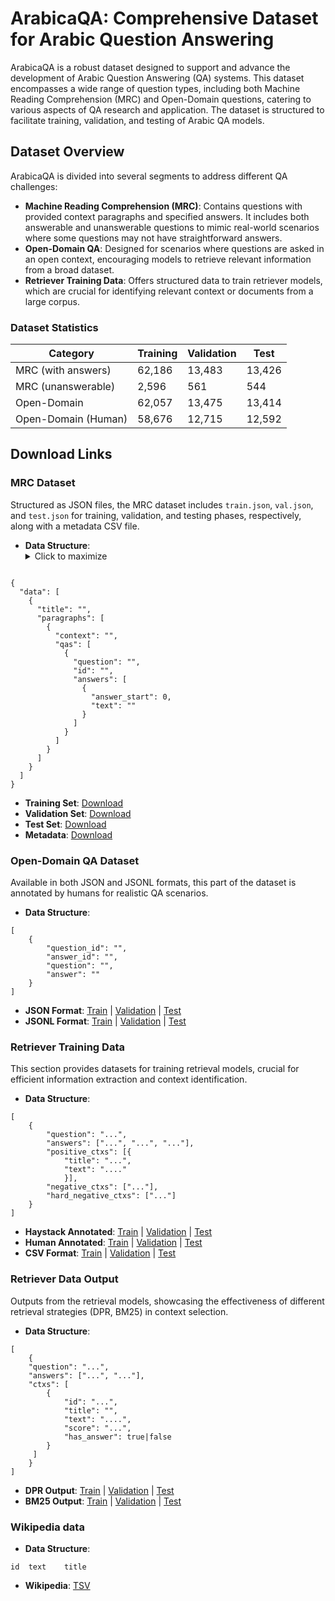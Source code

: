 # ArabicaQA: Comprehensive Dataset for Arabic Question Answering

ArabicaQA is a robust dataset designed to support and advance the development of Arabic Question Answering (QA) systems. This dataset encompasses a wide range of question types, including both Machine Reading Comprehension (MRC) and Open-Domain questions, catering to various aspects of QA research and application. The dataset is structured to facilitate training, validation, and testing of Arabic QA models.

## Dataset Overview

ArabicaQA is divided into several segments to address different QA challenges:

- **Machine Reading Comprehension (MRC)**: Contains questions with provided context paragraphs and specified answers. It includes both answerable and unanswerable questions to mimic real-world scenarios where some questions may not have straightforward answers.
- **Open-Domain QA**: Designed for scenarios where questions are asked in an open context, encouraging models to retrieve relevant information from a broad dataset.
- **Retriever Training Data**: Offers structured data to train retriever models, which are crucial for identifying relevant context or documents from a large corpus.

### Dataset Statistics

| Category             | Training | Validation | Test  |
|----------------------|----------|------------|-------|
| MRC (with answers)   | 62,186   | 13,483     | 13,426|
| MRC (unanswerable)   | 2,596    | 561        | 544   |
| Open-Domain          | 62,057   | 13,475     | 13,414|
| Open-Domain (Human)  | 58,676   | 12,715     | 12,592|

## Download Links

### MRC Dataset

Structured as JSON files, the MRC dataset includes `train.json`, `val.json`, and `test.json` for training, validation, and testing phases, respectively, along with a metadata CSV file.

- **Data Structure**: <details>
  <summary>Click to maximize</summary>
<pre><code>
{
  "data": [
    {
      "title": "",
      "paragraphs": [
        {
          "context": "",
          "qas": [
            {
              "question": "",
              "id": "",
              "answers": [
                {
                  "answer_start": 0,
                  "text": ""
                }
              ]
            }
          ]
        }
      ]
    }
  ]
}
</code></pre>
</details>


- **Training Set**: [Download](https://huggingface.co/datasets/abdoelsayed/ArabicaQA/resolve/main/MRC/train.json?download=true)
- **Validation Set**: [Download](https://huggingface.co/datasets/abdoelsayed/ArabicaQA/resolve/main/MRC/val.json?download=true)
- **Test Set**: [Download](https://huggingface.co/datasets/abdoelsayed/ArabicaQA/resolve/main/MRC/test.json?download=true)
- **Metadata**: [Download](https://huggingface.co/datasets/abdoelsayed/ArabicaQA/resolve/main/MRC/all_data_meta.csv?download=true)
### Open-Domain QA Dataset

Available in both JSON and JSONL formats, this part of the dataset is annotated by humans for realistic QA scenarios.

- **Data Structure**:
```
[
    {
        "question_id": "",
        "answer_id": "",
        "question": "",
        "answer": ""
    }
]
```

- **JSON Format**: [Train](https://huggingface.co/datasets/abdoelsayed/Open-ArabicaQA/resolve/main/human-annotated/train-open.json?download=true) | [Validation](https://huggingface.co/datasets/abdoelsayed/Open-ArabicaQA/resolve/main/human-annotated/val-open.json?download=true) | [Test](https://huggingface.co/datasets/abdoelsayed/Open-ArabicaQA/resolve/main/human-annotated/test-open.json?download=true)
- **JSONL Format**: [Train](https://huggingface.co/datasets/abdoelsayed/Open-ArabicaQA/resolve/main/human-annotated/train-open.jsonl?download=true) | [Validation](https://huggingface.co/datasets/abdoelsayed/Open-ArabicaQA/resolve/main/human-annotated/val-open.jsonl?download=true) | [Test](https://huggingface.co/datasets/abdoelsayed/Open-ArabicaQA/resolve/main/human-annotated/test-open.jsonl?download=true)

### Retriever Training Data

This section provides datasets for training retrieval models, crucial for efficient information extraction and context identification.

- **Data Structure**:
```
[
    {
        "question": "...",
        "answers": ["...", "...", "..."],
        "positive_ctxs": [{
            "title": "...",
            "text": "...."
            }],
        "negative_ctxs": ["..."],
        "hard_negative_ctxs": ["..."]
    }
]
```


- **Haystack Annotated**: [Train](https://huggingface.co/datasets/abdoelsayed/Open-ArabicaQA/resolve/main/retreiver/haystack/arabica-train.json?download=true) | [Validation](https://huggingface.co/datasets/abdoelsayed/Open-ArabicaQA/resolve/main/retreiver/haystack/arabica-dev.json?download=true) | [Test](https://huggingface.co/datasets/abdoelsayed/Open-ArabicaQA/resolve/main/retreiver/haystack/arabica-test.json?download=true)
- **Human Annotated**: [Train](https://huggingface.co/datasets/abdoelsayed/Open-ArabicaQA/resolve/main/retreiver/human-annotated/arabica-train.json?download=true) | [Validation](https://huggingface.co/datasets/abdoelsayed/Open-ArabicaQA/resolve/main/retreiver/human-annotated/arabica-dev.json?download=true) | [Test](https://huggingface.co/datasets/abdoelsayed/Open-ArabicaQA/resolve/main/retreiver/human-annotated/arabica-test.json?download=true)
- **CSV Format**: [Train](https://huggingface.co/datasets/abdoelsayed/Open-ArabicaQA/resolve/main/retreiver/csv/arabica-train.csv?download=true) | [Validation](https://huggingface.co/datasets/abdoelsayed/Open-ArabicaQA/resolve/main/retreiver/csv/arabica-dev.csv?download=true) | [Test](https://huggingface.co/datasets/abdoelsayed/Open-ArabicaQA/blob/main/retreiver/csv/arabica-test.csv)

### Retriever Data Output

Outputs from the retrieval models, showcasing the effectiveness of different retrieval strategies (DPR, BM25) in context selection.

- **Data Structure**:
```
[
    {
    "question": "...",
    "answers": ["...", "..."],
    "ctxs": [
        {
            "id": "...",
            "title": "",
            "text": "....",
            "score": "...",
            "has_answer": true|false
        }
     ]
    }
]
```

- **DPR Output**: [Train](https://huggingface.co/datasets/abdoelsayed/Open-ArabicaQA/resolve/main/retreiver_output/DPR/arabica-train.json?download=true) | [Validation](https://huggingface.co/datasets/abdoelsayed/Open-ArabicaQA/resolve/main/retreiver_output/DPR/arabica-dev.json?download=true) | [Test](https://huggingface.co/datasets/abdoelsayed/Open-ArabicaQA/resolve/main/retreiver_output/DPR/arabica-test.json?download=true)
- **BM25 Output**: [Train](https://huggingface.co/datasets/abdoelsayed/Open-ArabicaQA/resolve/main/retreiver_output/BM25/arabica-train.json?download=true) | [Validation](https://huggingface.co/datasets/abdoelsayed/Open-ArabicaQA/blob/main/retreiver_output/BM25/arabica-dev.json) | [Test](https://huggingface.co/datasets/abdoelsayed/Open-ArabicaQA/resolve/main/retreiver_output/BM25/arabica-test.json?download=true)

### Wikipedia data
- **Data Structure**:
```
id	text	title
```
- **Wikipedia**: [TSV](https://huggingface.co/datasets/abdoelsayed/Open-ArabicaQA/resolve/main/wikipedia_split/wikiAr.tsv?download=true)
